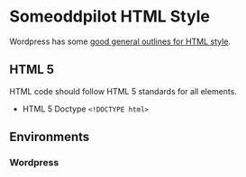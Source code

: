 # Someoddpilot HTML Style

Wordpress has some [good general outlines for HTML style][wpHTML].

## HTML 5

HTML code should follow HTML 5 standards for all elements.

* HTML 5 Doctype `<!DOCTYPE html>`

## Environments

### Wordpress

 [wpHTML]: http://make.wordpress.org/core/handbook/coding-standards/html/
